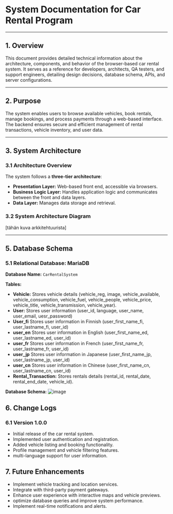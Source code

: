 # System Documentation for Car Rental Program

---

## 1. Overview
This document provides detailed technical information about the architecture, components, and behavior of the browser-based car rental system. It serves as a reference for developers, architects, QA testers, and support engineers, detailing design decisions, database schema, APIs, and server configurations.

---

## 2. Purpose
The system enables users to browse available vehicles, book rentals, manage bookings, and process payments through a web-based interface. The backend ensures secure and efficient management of rental transactions, vehicle inventory, and user data.

---

## 3. System Architecture

### 3.1 Architecture Overview
The system follows a **three-tier architecture**:
- **Presentation Layer:** Web-based front end, accessible via browsers.
- **Business Logic Layer:** Handles application logic and communicates between the front and data layers.
- **Data Layer:** Manages data storage and retrieval.

### 3.2 System Architecture Diagram
[tähän kuva arkkitehtuurista]

---


## 5. Database Schema
### 5.1 Relational Database: MariaDB
**Database Name:** `CarRentalSystem`

**Tables:**
- **Vehicle:** Stores vehicle details (vehicle_reg, image, vehicle_available, vehicle_consumption, vehicle_fuel, vehicle_people, vehicle_price, vehicle_title, vehicle_transmission, vehicle_year).
- **User:** Stores user information (user_id, language, user_name, user_email, uesr_password)
- **User_fi** Stores user information in Finnish (user_first_name_fi, user_lastname_fi, user_id)
- **user_en** Stores user information in English (user_first_name_ed, user_lastname_ed, user_id)
- **user_fr** Stores user information in French (user_first_name_fr, user_lastname_fr, user_id)
- **user_jp** Stores user information in Japanese (user_first_name_jp, user_lastname_jp, user_id)
- **user_cn** Stores user information in Chinese (user_first_name_cn, user_lastname_cn, user_id)
- **Rental_Transaction:** Stores rentals details (rental_id, rental_date, rental_end_date, vehicle_id).

**Database Schema:**
![image](https://github.com/user-attachments/assets/72db7dac-096f-4352-960a-a3b5ab45cad5)


## 6. Change Logs
### 6.1 Version 1.0.0
- Initial release of the car rental system.
- Implemented user authentication and registration.
- Added vehicle listing and booking functionality.
- Profile management and vehicle filtering features.
- multi-language support for user information.

## 7. Future Enhancements
- Implement vehicle tracking and location services.
- Integrate with third-party payment gateways.
- Enhance user experience with interactive maps and vehicle previews.
- optimize database queries and improve system performance.
- Implement real-time notifications and alerts.





